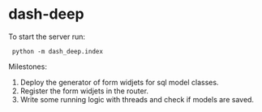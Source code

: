 # dash-deep

To start the server run:
```
 python -m dash_deep.index
```

Milestones:

1. Deploy the generator of form widjets for sql model classes.
2. Register the form widjets in the router.
3. Write some running logic with threads and check if models are saved.
